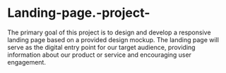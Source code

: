 # Landing-page.-project-
The primary goal of this project is to design and develop a responsive landing page based on a provided design mockup. The landing page will serve as the digital entry point for our target audience, providing information about our product or service and encouraging user engagement.
